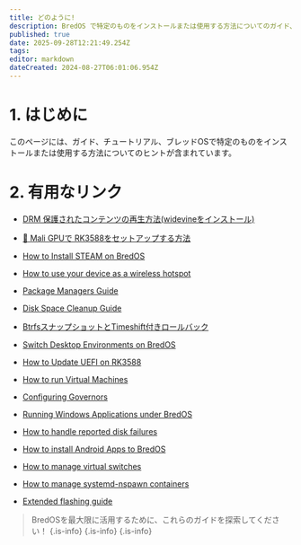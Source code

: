 ```yaml
---
title: どのように!
description: BredOS で特定のものをインストールまたは使用する方法についてのガイド、チュートリアル、ヒント
published: true
date: 2025-09-28T12:21:49.254Z
tags:
editor: markdown
dateCreated: 2024-08-27T06:01:06.954Z
---
```


# 1. はじめに

このページには、ガイド、チュートリアル、ブレッドOSで特定のものをインストールまたは使用する方法についてのヒントが含まれています。

# 2. 有用なリンク

- [DRM 保護されたコンテンツの再生方法(widevineをインストール)](/how-to/widevine-watch-drm-content)

- [🐾 Mali GPUで RK3588をセットアップする方法](/how-to/how-to-setup-panthor)

- [How to Install STEAM on BredOS](/how-to/how-to-install-steam)

- [How to use your device as a wireless hotspot](/how-to/how-to-use-your-device-as-ap)

- [Package Managers Guide](/how-to/package-management)

- [Disk Space Cleanup Guide](/how-to/free-space-up)

- [BtrfsスナップショットとTimeshift付きロールバック](/how-to/timeshift-system-snapshots-and-rollbacks-on-btrfs)

- [Switch Desktop Environments on BredOS](/how-to/switch-desktop-environments)

- [How to Update UEFI on RK3588](/how-to/update-uefi-rk3588)

- [How to run Virtual Machines](/how-to/run-vms)

- [Configuring Governors](/how-to/govctl)

- [Running Windows Applications under BredOS](/how-to/proton-run)

- [How to handle reported disk failures](/how-to/disk-failure)

- [How to install Android Apps to BredOS](/how-to/waydroid)

- [How to manage virtual switches](/how-to/open-vswitch)

- [How to manage systemd-nspawn containers](/how-to/systemd-nspawn)

- [Extended flashing guide](/how-to/extended-flashing-guide)

> BredOSを最大限に活用するために、これらのガイドを探索してください！
> {.is-info}
> {.is-info}
> {.is-info}
